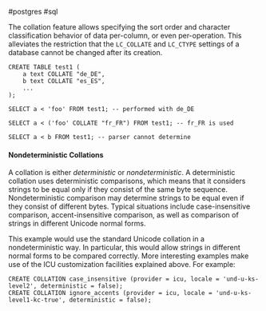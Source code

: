 #postgres #sql

The collation feature allows specifying the sort order and character classification behavior of data per-column, or even per-operation. This alleviates the restriction that the `LC_COLLATE` and `LC_CTYPE` settings of a database cannot be changed after its creation.

```
CREATE TABLE test1 (
    a text COLLATE "de_DE",
    b text COLLATE "es_ES",
    ...
);

SELECT a < 'foo' FROM test1; -- performed with de_DE

SELECT a < ('foo' COLLATE "fr_FR") FROM test1; -- fr_FR is used

SELECT a < b FROM test1; -- parser cannot determine

```

#### Nondeterministic Collations
A collation is either _deterministic_ or _nondeterministic_. A deterministic collation uses deterministic comparisons, which means that it considers strings to be equal only if they consist of the same byte sequence. Nondeterministic comparison may determine strings to be equal even if they consist of different bytes. Typical situations include case-insensitive comparison, accent-insensitive comparison, as well as comparison of strings in different Unicode normal forms.

This example would use the standard Unicode collation in a nondeterministic way. In particular, this would allow strings in different normal forms to be compared correctly. More interesting examples make use of the ICU customization facilities explained above. For example:
```
CREATE COLLATION case_insensitive (provider = icu, locale = 'und-u-ks-level2', deterministic = false);
CREATE COLLATION ignore_accents (provider = icu, locale = 'und-u-ks-level1-kc-true', deterministic = false);
```